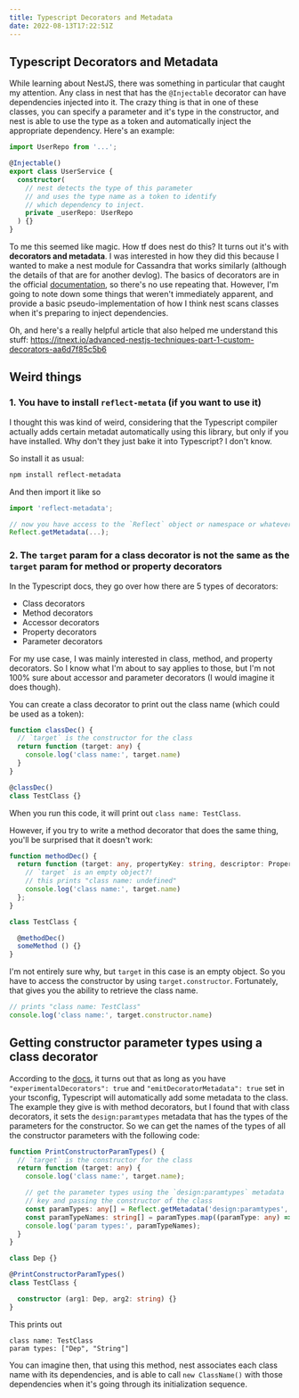 ```yaml
---
title: Typescript Decorators and Metadata
date: 2022-08-13T17:22:51Z
---
```


Typescript Decorators and Metadata
---

While learning about NestJS, there was something in particular that caught my attention. Any class in nest that has the `@Injectable` decorator can have dependencies injected into it. The crazy thing is that in one of these classes, you can specify a parameter and it's type in the constructor, and nest is able to use the type as a token and automatically inject the appropriate dependency. Here's an example:

```Typescript
import UserRepo from '...';

@Injectable()
export class UserService {
  constructor(
    // nest detects the type of this parameter
    // and uses the type name as a token to identify
    // which dependency to inject.
    private _userRepo: UserRepo
  ) {}
}
```

To me this seemed like magic. How tf does nest do this? It turns out it's with **decorators and metadata**. I was interested in how they did this because I wanted to make a nest module for Cassandra that works similarly (although the details of that are for another devlog). The basics of decorators are in the official [documentation](https://www.typescriptlang.org/docs/handbook/decorators.html), so there's no use repeating that. However, I'm going to note down some things that weren't immediately apparent, and provide a basic pseudo-implementation of how I think nest scans classes when it's preparing to inject dependencies.

Oh, and here's a really helpful article that also helped me understand this stuff: https://itnext.io/advanced-nestjs-techniques-part-1-custom-decorators-aa6d7f85c5b6

## Weird things

### 1. You have to install `reflect-metata` (if you want to use it)

I thought this was kind of weird, considering that the Typescript compiler actually adds certain metadat automatically using this library, but only if you have installed. Why don't they just bake it into Typescript? I don't know.

So install it as usual:
```bash
npm install reflect-metadata
```

And then import it like so
```Typescript
import 'reflect-metadata';

// now you have access to the `Reflect` object or namespace or whatever this is
Reflect.getMetadata(...);
```

### 2. The `target` param for a class decorator is not the same as the `target` param for method or property decorators

In the Typescript docs, they go over how there are 5 types of decorators:
- Class decorators
- Method decorators
- Accessor decorators
- Property decorators
- Parameter decorators

For my use case, I was mainly interested in class, method, and property decorators. So I know what I'm about to say applies to those, but I'm not 100% sure about accessor and parameter decorators (I would imagine it does though).

You can create a class decorator to print out the class name (which could be used as a token):
```Typescript
function classDec() {
  // `target` is the constructor for the class
  return function (target: any) {
    console.log('class name:', target.name)
  }
}

@classDec()
class TestClass {}
```
When you run this code, it will print out `class name: TestClass`.

However, if you try to write a method decorator that does the same thing, you'll be surprised that it doesn't work:
```Typescript
function methodDec() {
  return function (target: any, propertyKey: string, descriptor: PropertyDescriptor) {
    // `target` is an empty object?!
    // this prints "class name: undefined"
    console.log('class name:', target.name)
  };
}

class TestClass {

  @methodDec()
  someMethod () {}
}
```
I'm not entirely sure why, but `target` in this case is an empty object. So you have to access the constructor by using `target.constructor`. Fortunately, that gives you the ability to retrieve the class name.

```Typescript
// prints "class name: TestClass"
console.log('class name:', target.constructor.name)
```

## Getting constructor parameter types using a class decorator

According to the [docs](https://www.typescriptlang.org/docs/handbook/decorators.html#metadata), it turns out that as long as you have `"experimentalDecorators": true` and `"emitDecoratorMetadata": true` set in your tsconfig, Typescript will automatically add some metadata to the class. The example they give is with method decorators, but I found that with class decorators, it sets the `design:paramtypes` metadata that has the types of the parameters for the constructor. So we can get the names of the types of all the constructor parameters with the following code:

```Typescript
function PrintConstructorParamTypes() {
  // `target` is the constructor for the class
  return function (target: any) {
    console.log('class name:', target.name);

    // get the parameter types using the `design:paramtypes` metadata
    // key and passing the constructor of the class
    const paramTypes: any[] = Reflect.getMetadata('design:paramtypes', target);
    const paramTypeNames: string[] = paramTypes.map((paramType: any) => paramType.name);
    console.log('param types:', paramTypeNames);
  }
}

class Dep {}

@PrintConstructorParamTypes()
class TestClass {

  constructor (arg1: Dep, arg2: string) {}
}
```

This prints out
```
class name: TestClass
param types: ["Dep", "String"]
```

You can imagine then, that using this method, nest associates each class name with its dependencies, and is able to call `new ClassName()` with those dependencies when it's going through its initialization sequence. 